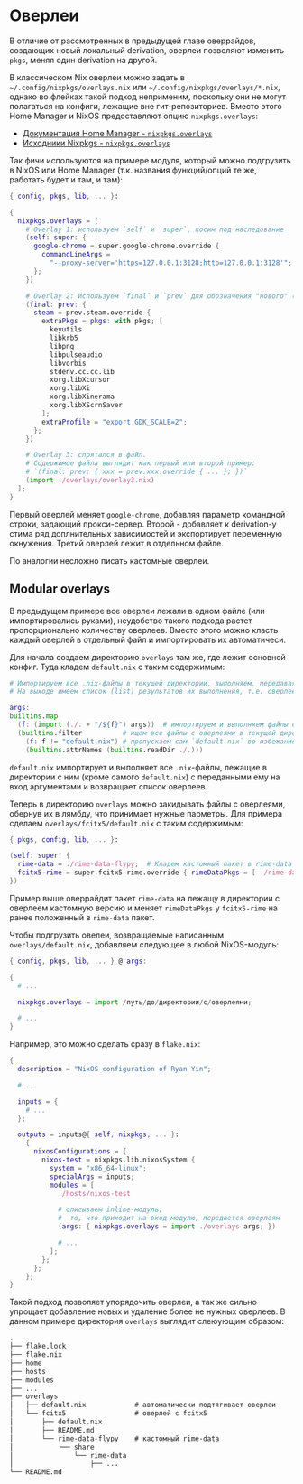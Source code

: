 # Оверлеи

В отличие от рассмотренных в предыдущей главе оверрайдов, создающих новый локальный derivation, оверлеи позволяют изменить `pkgs`, меняя один derivation на другой.

В классическом Nix оверлеи можно задать в `~/.config/nixpkgs/overlays.nix` или `~/.config/nixpkgs/overlays/*.nix`, однако во флейках такой подход неприменим, поскольку они не могут полагаться на конфиги, лежащие вне гит-репозиториев. Вместо этого Home Manager и NixOS предоставляют опцию `nixpkgs.overlays`:

- [Документация Home Manager - `nixpkgs.overlays`](https://nix-community.github.io/home-manager/options.html#opt-nixpkgs.overlays)
- [Исходники Nixpkgs - `nixpkgs.overlays`](https://github.com/NixOS/nixpkgs/blob/30d7dd7e7f2cba9c105a6906ae2c9ed419e02f17/nixos/modules/misc/nixpkgs.nix#L169)

Так фичи используются на примере модуля, который можно подгрузить в NixOS или Home Manager (т.к. названия функций/опций те же, работать будет и там, и там):

```nix
{ config, pkgs, lib, ... }:

{
  nixpkgs.overlays = [
    # Overlay 1: используем `self` и `super`, косим под наследование
    (self: super: {
      google-chrome = super.google-chrome.override {
        commandLineArgs =
          "--proxy-server='https=127.0.0.1:3128;http=127.0.0.1:3128'";
      };
    })

    # Overlay 2: Используем `final` и `prev` для обозначения "нового" (измененного) и старого derivation-ов
    (final: prev: {
      steam = prev.steam.override {
        extraPkgs = pkgs: with pkgs; [
          keyutils
          libkrb5
          libpng
          libpulseaudio
          libvorbis
          stdenv.cc.cc.lib
          xorg.libXcursor
          xorg.libXi
          xorg.libXinerama
          xorg.libXScrnSaver
        ];
        extraProfile = "export GDK_SCALE=2";
      };
    })

    # Overlay 3: спрятался в файл.
    # Содержимое файла выглядит как первый или второй пример:
    # `(final: prev: { xxx = prev.xxx.override { ... }; })`
    (import ./overlays/overlay3.nix)
  ];
}
```

Первый оверлей меняет `google-chrome`, добавляя параметр командной строки, задающий прокси-сервер. Второй - добавляет к derivation-у стима ряд доплнительных зависимостей и экспортирует переменную окнужения. Третий оверлей лежит в отдельном файле.

По аналогии несложно писать кастомные оверлеи.

## Modular overlays

В предыдущем примере все оверлеи лежали в одном файле (или импортировались руками), неудобство такого подхода растет пропорционально количеству оверлеев. Вместо этого можно класть каждый оверлей в отдельный файл и импортировать их автоматичеси.

Для начала создаем директорию `overlays` там же, где лежит основной конфиг. Туда кладем `default.nix` с таким содержимым:

```nix
# Импортируем все .nix-файлы в текущей директории, выполняем, передавая на вход args
# На выходе имеем список (list) результатов их выполнения, т.е. оверлеев

args:
builtins.map
  (f: (import (./. + "/${f}") args))  # импортируем и выполняем файлы с оверлеями
  (builtins.filter          # ищем все файлы с оверлеями в текущей директории
    (f: f != "default.nix") # пропускаем сам `default.nix` во избежание бесконечной рекурсии
    (builtins.attrNames (builtins.readDir ./.)))
```

`default.nix` импортирует и выполняет все `.nix`-файлы, лежащие в директории с ним (кроме самого `default.nix`) с переданными ему на вход аргументами и возвращает список оверлеев.

Теперь в директорию `overlays` можно закидывать файлы с оверлеями, обернув их в лямбду, что принимает нужные парметры. Для примера сделаем `overlays/fcitx5/default.nix` с таким содержимым:

```nix
{ pkgs, config, lib, ... }:

(self: super: {
  rime-data = ./rime-data-flypy;  # Кладем кастомный пакет в rime-data
  fcitx5-rime = super.fcitx5-rime.override { rimeDataPkgs = [ ./rime-data-flypy ]; };
})
```

Пример выше оверрайдит пакет `rime-data` на лежащу в директории с оверлеем кастомную версию и меняет `rimeDataPkgs` у `fcitx5-rime` на ранее положенный в `rime-data` пакет.

Чтобы подгрузить овелеи, возвращаемые написанным `overlays/default.nix`, добавляем следующее в любой NixOS-модуль:

```nix
{ config, pkgs, lib, ... } @ args:

{
  # ...

  nixpkgs.overlays = import /путь/до/директории/с/оверлеями;

  # ...
}
```

Например, это можно сделать сразу в `flake.nix`:

```nix
{
  description = "NixOS configuration of Ryan Yin";

  # ...

  inputs = {
    # ...
  };

  outputs = inputs@{ self, nixpkgs, ... }:
    {
      nixosConfigurations = {
        nixos-test = nixpkgs.lib.nixosSystem {
          system = "x86_64-linux";
          specialArgs = inputs;
          modules = [
            ./hosts/nixos-test

            # описываем inline-модуль;
            #  то, что приходит на вход модулю, передается оверлеям
            (args: { nixpkgs.overlays = import ./overlays args; })

            # ...
          ];
        };
      };
    };
}
```

Такой подход позволяет упорядочить оверлеи, а так же сильно упрощает добавление новых и удаление более не нужных оверлеев. В данном примере директория `overlays` выглядит слеюующим образом:

```txt
.
├── flake.lock
├── flake.nix
├── home
├── hosts
├── modules
├── ...
├── overlays
│   ├── default.nix            # автоматически подтягивает оверлеи
│   └── fcitx5                 # оверлей с fcitx5
│       ├── default.nix
│       ├── README.md
│       └── rime-data-flypy    # кастомный rime-data
│           └── share
│               └── rime-data
│                   ├── ...
└── README.md
```
